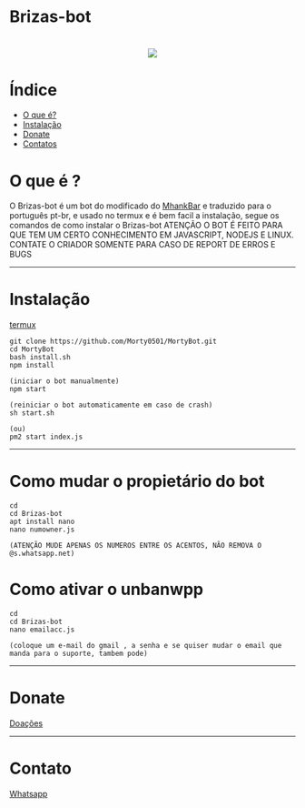 # Brizas-bot
<h1 align="center">
    <img src= "https://ik.imagekit.io/tiu4ccatpmq/logo_size_DMp1826OOKxX.jpg">
</h1>

# Índice
- [O que é?](#O-que-é-?)
- [Instalação](#Instalação)
- [Donate](#Donate)
- [Contatos](#Contato)

# O que é ?

O Brizas-bot é um bot do modificado do [MhankBar](https://github.com/MhankBarBar/termux-wabot) e traduzido para o português pt-br, e usado no termux e é bem facil a instalação, segue os comandos de como instalar o Brizas-bot
ATENÇÃO O BOT É FEITO PARA QUE TEM UM CERTO CONHECIMENTO EM JAVASCRIPT, NODEJS E LINUX. CONTATE O CRIADOR SOMENTE PARA CASO DE REPORT DE ERROS E BUGS

---


# Instalação

[termux](https://play.google.com/store/apps/details?id=com.termux&hl=pt_BR&gl=US)

```
git clone https://github.com/Morty0501/MortyBot.git
cd MortyBot
bash install.sh
npm install

(iniciar o bot manualmente)
npm start

(reiniciar o bot automaticamente em caso de crash)
sh start.sh

(ou)
pm2 start index.js

```
---
# Como mudar o propietário do bot
```
cd
cd Brizas-bot
apt install nano
nano numowner.js

(ATENÇÃO MUDE APENAS OS NUMEROS ENTRE OS ACENTOS, NÃO REMOVA O @s.whatsapp.net)
```

# Como ativar o unbanwpp
```
cd
cd Brizas-bot
nano emailacc.js

(coloque um e-mail do gmail , a senha e se quiser mudar o email que manda para o suporte, tambem pode)
```
---
# Donate

[Doações](https://www.paypal.com/donate/?hosted_button_id=QQ4MFP2AZV9TW)

---

# Contato

[Whatsapp](https://api.whatsapp.com/send/?phone=%2B557187645787&text&app_absent=0)

